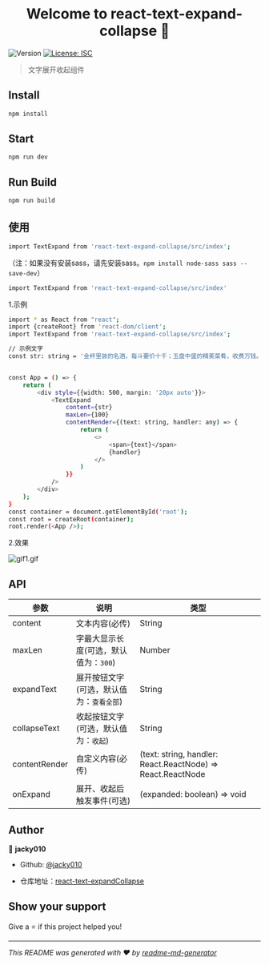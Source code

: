 <h1 align="center">Welcome to react-text-expand-collapse 👋</h1>
<p>
  <img alt="Version" src="https://img.shields.io/badge/version-0.0.1-blue.svg?cacheSeconds=2592000" />
  <a href="#" target="_blank">
    <img alt="License: ISC" src="https://img.shields.io/badge/License-ISC-yellow.svg" />
  </a>
</p>

> 文字展开收起组件


## Install

```sh
npm install
```

## Start

```sh
npm run dev
```

## Run Build

```sh
npm run build
```

## 使用

```sh
import TextExpand from 'react-text-expand-collapse/src/index';
```
（注：如果没有安装sass，请先安装sass。`npm install node-sass sass --save-dev`）

```sh
import TextExpand from 'react-text-expand-collapse/src/index'
```

1.示例

```sh
import * as React from "react";
import {createRoot} from 'react-dom/client';
import TextExpand from 'react-text-expand-collapse/src/index';

// 示例文字
const str: string = '金杯里装的名酒，每斗要价十千；玉盘中盛的精美菜肴，收费万钱。胸中郁闷啊，我停杯投箸吃不下；拔剑环顾四周，我心里委实茫然。想渡黄河，冰雪堵塞了这条大川；要登太行，莽莽的风雪早已封山。像姜尚垂钓溪，闲待东山再起；伊尹乘舟梦日，受聘在商汤身边。何等艰难！何等艰难！歧路纷杂，真正的大道究竟在哪边？相信总有一天，能乘长风破万里浪；高高挂起云帆，在沧海中勇往直前！'


const App = () => {
    return (
        <div style={{width: 500, margin: '20px auto'}}>
            <TextExpand
                content={str}
                maxLen={100}
                contentRender={(text: string, handler: any) => {
                    return (
                        <>
                            <span>{text}</span>
                            {handler}
                        </>
                    )
                }}
            />
        </div>
    );
}
const container = document.getElementById('root');
const root = createRoot(container);
root.render(<App />);
```

2.效果

![gif1.gif](https://s2.loli.net/2022/07/12/d5tlGyKVjrZhsWk.gif)

## API

| 参数 | 说明 | 类型 |
| --- | --- | --- | 
| content | 文本内容(必传) | String | 
| maxLen | 字最大显示长度(可选，默认值为：`300`) | Number |
| expandText | 展开按钮文字(可选，默认值为：`查看全部`) | String |
| collapseText | 收起按钮文字(可选，默认值为：`收起`) | String |
| contentRender | 自定义内容(必传) | (text: string, handler: React.ReactNode) => React.ReactNode |
| onExpand | 展开、收起后触发事件(可选)  | (expanded: boolean) => void |

## Author

👤 **jacky010**

* Github: [@jacky010](https://github.com/jacky010)

* 仓库地址：[react-text-expandCollapse](https://github.com/Jacky010/react-text-expandCollapse)

## Show your support

Give a ⭐️ if this project helped you!

***
_This README was generated with ❤️ by [readme-md-generator](https://github.com/kefranabg/readme-md-generator)_
